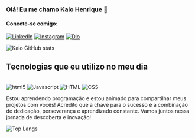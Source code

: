 
### Olá! Eu me chamo Kaio Henrique 👋

#### Conecte-se comigo:

[![LinkedIn](https://img.shields.io/badge/LinkedIn-0077B5?style=for-the-badge&logo=linkedin&logoColor=white)](https://www.linkedin.com/in/kaio-le%C3%A3o-4599b0283/)
[![Instagram](https://img.shields.io/badge/Instagram-E4405F?style=for-the-badge&logo=instagram&logoColor=white)](https://www.instagram.com/kaiohenriqe4/)
[![Dio](https://img.shields.io/badge/Perfil_Da_dio-E440B4?style=for-the-badge&logo=Dio&logoColor=white)](https://web.dio.me/users/kaiohenriqe1?tab=achievements)

![Kaio GitHub stats](https://github-readme-stats.vercel.app/api?username=KaioHenrique&show_icons=true&theme=dracula)

## Tecnologias que eu utilizo no meu dia

<div style="display: inline_block"><br/>
 <img align=="center" alt="html5" src="https://img.shields.io/badge/HTML5-E34F26?style=for-the-badge&logo=html5&logoColor=white"/>
 <img align=="center" alt="Javascript" src="https://img.shields.io/badge/JavaScript-323330?style=for-the-badge&logo=javascript&logoColor=F7DF1E"/>
 <img align=="center" alt="HTML" src="https://img.shields.io/badge/HTML-239120?style=for-the-badge&logo=html5&logoColor=white"/>
 <img align=="center" alt="CSS" src="https://img.shields.io/badge/CSS-239120?&style=for-the-badge&logo=css3&logoColor=white"/>
</div<br/>

Estou aprendendo programação e estou animado para compartilhar meus projetos com vocês! Acredito que a chave para o sucesso é a combinação de dedicação, perseverança e aprendizado constante. Vamos juntos nessa jornada de descoberta e inovação!

![Top Langs](https://github-readme-stats.vercel.app/api/top-langs/?username=KaioHenriqe1&layout=compact)
